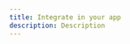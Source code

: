 ```yaml
---
title: Integrate in your app
description: Description
---
```


<inline-fragment platform="ios" src="~/lib/getting-started/fragments/ios/integrate.md"></inline-fragment>
<inline-fragment platform="android" src="~/lib/getting-started/fragments/android/integrate.md"></inline-fragment>